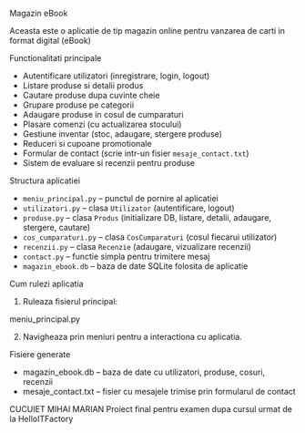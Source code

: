 
Magazin eBook

Aceasta este o aplicatie de tip magazin online pentru vanzarea de carti in format digital (eBook)


Functionalitati principale


- Autentificare utilizatori (inregistrare, login, logout)
- Listare produse si detalii produs
- Cautare produse dupa cuvinte cheie
- Grupare produse pe categorii
- Adaugare produse in cosul de cumparaturi
- Plasare comenzi (cu actualizarea stocului)
- Gestiune inventar (stoc, adaugare, stergere produse)
- Reduceri si cupoane promotionale
- Formular de contact (scrie intr-un fisier `mesaje_contact.txt`)
- Sistem de evaluare si recenzii pentru produse


Structura aplicatiei


- `meniu_principal.py` – punctul de pornire al aplicatiei
- `utilizatori.py` – clasa `Utilizator` (autentificare, logout)
- `produse.py` – clasa `Produs` (initializare DB, listare, detalii, adaugare, stergere, cautare)
- `cos_cumparaturi.py` – clasa `CosCumparaturi` (cosul fiecarui utilizator)
- `recenzii.py` – clasa `Recenzie` (adaugare, vizualizare recenzii)
- `contact.py` – functie simpla pentru trimitere mesaj
- `magazin_ebook.db` – baza de date SQLite folosita de aplicatie


Cum rulezi aplicatia


1. Ruleaza fisierul principal:

  meniu_principal.py

2. Navigheaza prin meniuri pentru a interactiona cu aplicatia.


Fisiere generate


- magazin_ebook.db – baza de date cu utilizatori, produse, cosuri, recenzii
- mesaje_contact.txt – fisier cu mesajele trimise prin formularul de contact



CUCUIET MIHAI MARIAN
Proiect final pentru examen dupa cursul urmat de la HelloITFactory



